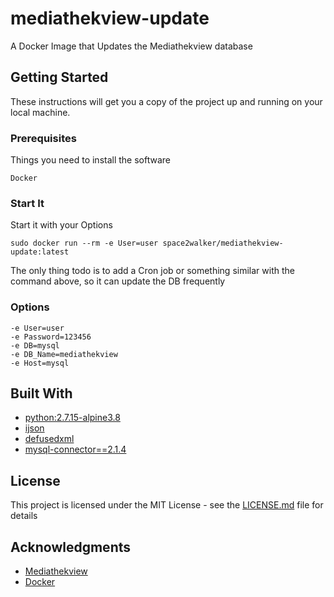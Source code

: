 # mediathekview-update

A Docker Image that Updates the Mediathekview database

## Getting Started

These instructions will get you a copy of the project up and running on your local machine. 

### Prerequisites

Things you need to install the software

```
Docker
```

### Start It

Start it with your Options

```
sudo docker run --rm -e User=user space2walker/mediathekview-update:latest 
```

The only thing todo is to add a Cron job or something similar with the command above, so it can update the DB frequently


### Options

```
-e User=user
-e Password=123456
-e DB=mysql
-e DB_Name=mediathekview 
-e Host=mysql 
```

## Built With

* [python:2.7.15-alpine3.8](https://hub.docker.com/_/python/) 
* [ijson](https://github.com/isagalaev/ijson)
* [defusedxml](https://github.com/tiran/defusedxml)
* [mysql-connector==2.1.4](https://github.com/sanpingz/mysql-connector)


## License

This project is licensed under the MIT License - see the [LICENSE.md](LICENSE.md) file for details

## Acknowledgments

* [Mediathekview](https://github.com/mediathekview/plugin.video.mediathekview) 
* [Docker](https://www.docker.com/)


